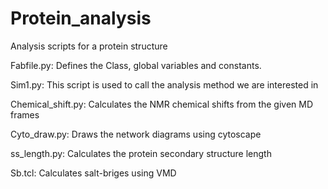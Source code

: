 # Protein_analysis
Analysis scripts for a protein structure

Fabfile.py: Defines the Class, global variables and constants.

Sim1.py: This script is used to call the analysis method we are interested in

Chemical_shift.py: Calculates the NMR chemical shifts from the given MD frames

Cyto_draw.py: Draws the network diagrams using cytoscape

ss_length.py: Calculates the protein secondary structure length

Sb.tcl: Calculates salt-briges using VMD
